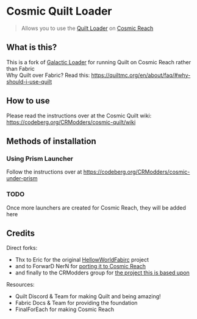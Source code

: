 # Cosmic Quilt Loader
> Allows you to use the [Quilt Loader](https://quiltmc.org/) on [Cosmic Reach](https://finalforeach.itch.io/cosmic-reach)

## What is this?
This is a fork of [Galactic Loader](https://github.com/GalacticLoader/GalacticLoader) for running Quilt on Cosmic Reach rather than Fabric\
Why Quilt over Fabric? Read this: https://quiltmc.org/en/about/faq/#why-should-i-use-quilt

## How to use
Please read the instructions over at the Cosmic Quilt wiki:\
https://codeberg.org/CRModders/cosmic-quilt/wiki

## Methods of installation
### Using Prism Launcher
Follow the instructions over at https://codeberg.org/CRModders/cosmic-under-prism

### TODO
Once more launchers are created for Cosmic Reach, they will be added here

## Credits

Direct forks:
- Thx to Eric for the original [HellowWorldFabirc](https://github.com/EliteMasterEric/HelloWorldFabric) project
- and to ForwarD NerN for [porting it to Cosmic Reach](https://github.com/ForwarD-NerN/CosmicReach-Mod-Loader)
- and finally to the CRModders group for [the project this is based upon](https://github.com/GalacticLoader/GalacticLoader)

Resources:
- Quilt Discord & Team for making Quilt and being amazing!
- Fabric Docs & Team for providing the foundation
- FinalForEach for making Cosmic Reach
